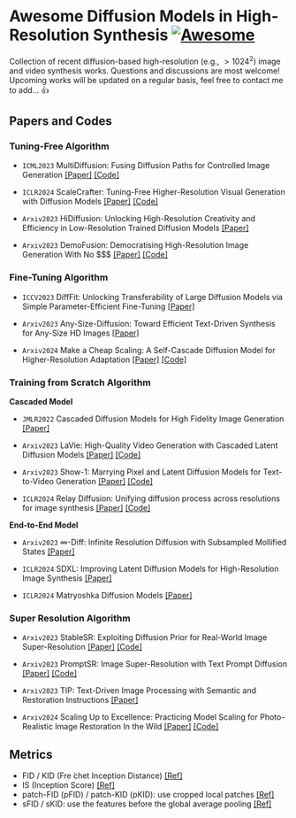 # Awesome Diffusion Models in High-Resolution Synthesis [![Awesome](https://cdn.rawgit.com/sindresorhus/awesome/d7305f38d29fed78fa85652e3a63e154dd8e8829/media/badge.svg)](https://github.com/sindresorhus/awesome)
Collection of recent diffusion-based high-resolution (e.g., $>1024^2$) image and video synthesis works. Questions and discussions are most welcome! Upcoming works will be updated on a regular basis, feel free to contact me to add... :thumbsup:

## Papers and Codes

### Tuning-Free Algorithm

* `ICML2023` MultiDiffusion: Fusing Diffusion Paths for Controlled Image Generation [[Paper]](https://arxiv.org/abs/2302.08113) [[Code]](https://github.com/omerbt/MultiDiffusion)

* `ICLR2024` ScaleCrafter: Tuning-Free Higher-Resolution Visual Generation with Diffusion Models [[Paper]](https://arxiv.org/pdf/2310.07702.pdf) [[Code]](https://yingqinghe.github.io/scalecrafter/)
  
* `Arxiv2023` HiDiffusion: Unlocking High-Resolution Creativity and Efficiency in Low-Resolution Trained Diffusion Models [[Paper]](https://arxiv.org/pdf/2311.17528.pdf)

* `Arxiv2023` DemoFusion: Democratising High-Resolution Image Generation With No $$$ [[Paper]](https://arxiv.org/pdf/2311.16973.pdf) [[Code]](https://github.com/PRIS-CV/DemoFusion)

### Fine-Tuning Algorithm
* `ICCV2023` DiffFit: Unlocking Transferability of Large Diffusion Models via Simple Parameter-Efficient Fine-Tuning [[Paper]](https://openaccess.thecvf.com/content/ICCV2023/papers/Xie_DiffFit_Unlocking_Transferability_of_Large_Diffusion_Models_via_Simple_Parameter-efficient_ICCV_2023_paper.pdf)

* `Arxiv2023` Any-Size-Diffusion: Toward Efficient Text-Driven Synthesis for Any-Size HD Images [[Paper]](https://arxiv.org/abs/2308.16582)

* `Arxiv2024` Make a Cheap Scaling: A Self-Cascade Diffusion Model for Higher-Resolution Adaptation [[Paper]](https://arxiv.org/abs/2402.10491) [[Code]](https://github.com/GuoLanqing/Self-Cascade/)


### Training from Scratch Algorithm

**Cascaded Model**

* `JMLR2022` Cascaded Diffusion Models for High Fidelity Image Generation [[Paper]](https://www.jmlr.org/papers/volume23/21-0635/21-0635.pdf)
  
* `Arxiv2023` LaVie: High-Quality Video Generation with Cascaded Latent Diffusion Models [[Paper]](https://arxiv.org/abs/2309.15103) [[Code]](https://github.com/Vchitect/LaVie)
  
* `Arxiv2023` Show-1: Marrying Pixel and Latent Diffusion Models for Text-to-Video Generation [[Paper]](https://arxiv.org/abs/2309.15818) [[Code]](https://github.com/showlab/Show-1)
  
* `ICLR2024` Relay Diffusion: Unifying diffusion process across resolutions for image synthesis [[Paper]](https://arxiv.org/abs/2309.03350) [[Code]](https://github.com/THUDM/RelayDiffusion)


**End-to-End Model**
* `Arxiv2023` ∞-Diff: Infinite Resolution Diffusion with Subsampled Mollified States [[Paper]](https://arxiv.org/abs/2303.18242)

* `ICLR2024` SDXL: Improving Latent Diffusion Models for High-Resolution Image Synthesis [[Paper]](https://openreview.net/pdf?id=di52zR8xgf)
  
* `ICLR2024` Matryoshka Diffusion Models [[Paper]](https://openreview.net/pdf?id=tOzCcDdH9O)

### Super Resolution Algorithm
* `Arxiv2023` StableSR: Exploiting Diffusion Prior for Real-World Image Super-Resolution [[Paper]](https://arxiv.org/abs/2305.07015) [[Code]](https://github.com/IceClear/StableSR)
  
* `Arxiv2023` PromptSR: Image Super-Resolution with Text Prompt Diffusion [[Paper]](https://arxiv.org/abs/2311.14282) [[Code]](https://github.com/zhengchen1999/PromptSR)
  
* `Arxiv2023` TIP: Text-Driven Image Processing with Semantic and Restoration Instructions [[Paper]](https://arxiv.org/abs/2312.11595)
  
* `Arxiv2024` Scaling Up to Excellence: Practicing Model Scaling for Photo-Realistic Image Restoration In the Wild [[Paper]](https://arxiv.org/abs/2401.13627) [[Code]](https://github.com/Fanghua-Yu/SUPIR)


## Metrics

* FID / KID (Fre ́chet Inception Distance) [[Ref]](https://en.wikipedia.org/wiki/Fréchet_inception_distance)
* IS (Inception Score) [[Ref]](https://proceedings.neurips.cc/paper/2016/file/8a3363abe792db2d8761d6403605aeb7-Paper.pdf)
* patch-FID (pFID) / patch-KID (pKID): use cropped local patches [[Ref]](https://arxiv.org/abs/2204.07156)
* sFID / sKID: use the features before the global average pooling [[Ref]](https://arxiv.org/abs/2103.03841)

